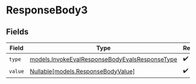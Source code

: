 # ResponseBody3


## Fields

| Field                                                                                                  | Type                                                                                                   | Required                                                                                               | Description                                                                                            |
| ------------------------------------------------------------------------------------------------------ | ------------------------------------------------------------------------------------------------------ | ------------------------------------------------------------------------------------------------------ | ------------------------------------------------------------------------------------------------------ |
| `type`                                                                                                 | [models.InvokeEvalResponseBodyEvalsResponseType](../models/invokeevalresponsebodyevalsresponsetype.md) | :heavy_check_mark:                                                                                     | N/A                                                                                                    |
| `value`                                                                                                | [Nullable[models.ResponseBodyValue]](../models/responsebodyvalue.md)                                   | :heavy_check_mark:                                                                                     | N/A                                                                                                    |